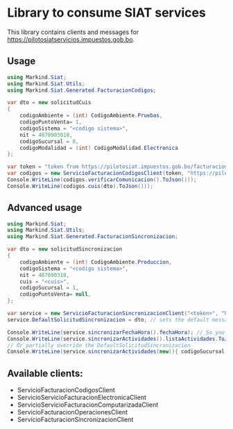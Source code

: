 # Library to consume SIAT services

This library contains clients and messages for https://pilotosiatservicios.impuestos.gob.bo.

## Usage
```csharp
using Markind.Siat;
using Markind.Siat.Utils;
using Markind.Siat.Generated.FacturacionCodigos;

var dto = new solicitudCuis
{
    codigoAmbiente = (int) CodigoAmbiente.Pruebas,
    codigoPuntoVenta= 1,
    codigoSistema = "<codigo sistema>",
    nit = 4870903018,
    codigoSucursal = 0,
    codigoModalidad = (int) CodigoModalidad.Electronica
};

var token = "token from https://pilotosiat.impuestos.gob.bo/facturacionv2/secure/Token/GestorToken.xhtml";
var codigos = new ServicioFacturacionCodigosClient(token, "https://pilotosiatservicios.impuestos.gob.bo/v2/FacturacionCodigos");
Console.WriteLine(codigos.verificarComunicacion().ToJson()));
Console.WriteLine(codigos.cuis(dto).ToJson()));
```

## Advanced usage
```csharp
using Markind.Siat;
using Markind.Siat.Utils;
using Markind.Siat.Generated.FacturacionSincronizacion;

var dto = new solicitudSincronizacion
{
    codigoAmbiente = (int) CodigoAmbiente.Produccion,
    codigoSistema = "<codigo sistema>",
    nit = 487090318,
    cuis = "<cuis>",
    codigoSucursal = 1,
    codigoPuntoVenta= null,
};

var service = new ServicioFacturacionSincronizacionClient("<token>", "https://pilotosiatservicios.impuestos.gob.bo/v2/FacturacionSincronizacion");
service.DefaultSolicitudSincronizacion = dto; // sets the default message.

Console.WriteLine(service.sincronizarFechaHora().fechaHora); // So you can execute requests without building the message, it wil take the DefaultSolicitudSincronizacion instead.
Console.WriteLine(service.sincronizarActividades().listaActividades.ToJson());
// Or partially override the DefaultSolicitudSincronizacion
Console.WriteLine(service.sincronizarActividades(new(){ codigoSucursal = 2 }).listaActividades.ToJson()); // It stills uses DefaultSolicitudSincronizacion but overrides codigoSucursal = 2  // is in it great? (:
```

## Available clients:
* ServicioFacturacionCodigosClient
* ServicioServicioFacturacionElectronicaClient
* ServicioServicioFacturacionComputarizadaClient
* ServicioFacturacionOperacionesClient
* ServicioFacturacionSincronizacionClient